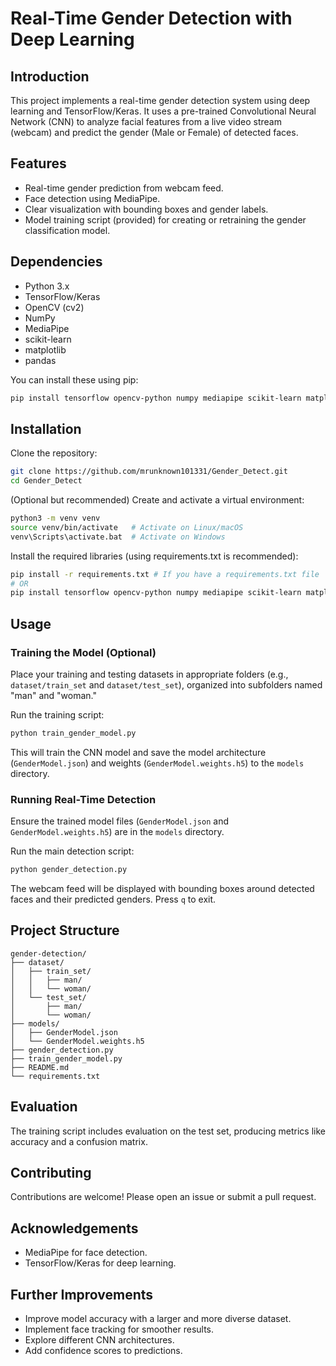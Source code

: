 # Real-Time Gender Detection with Deep Learning

## Introduction

This project implements a real-time gender detection system using deep learning and TensorFlow/Keras. It uses a pre-trained Convolutional Neural Network (CNN) to analyze facial features from a live video stream (webcam) and predict the gender (Male or Female) of detected faces.

## Features

*   Real-time gender prediction from webcam feed.
*   Face detection using MediaPipe.
*   Clear visualization with bounding boxes and gender labels.
*   Model training script (provided) for creating or retraining the gender classification model.

## Dependencies

*   Python 3.x
*   TensorFlow/Keras
*   OpenCV (cv2)
*   NumPy
*   MediaPipe
*   scikit-learn
*   matplotlib
*   pandas

You can install these using pip:

```bash
pip install tensorflow opencv-python numpy mediapipe scikit-learn matplotlib pandas
```

## Installation

Clone the repository:

```bash
git clone https://github.com/mrunknown101331/Gender_Detect.git
cd Gender_Detect
```

(Optional but recommended) Create and activate a virtual environment:

```bash
python3 -m venv venv
source venv/bin/activate   # Activate on Linux/macOS
venv\Scripts\activate.bat  # Activate on Windows
```

Install the required libraries (using requirements.txt is recommended):

```bash
pip install -r requirements.txt # If you have a requirements.txt file
# OR
pip install tensorflow opencv-python numpy mediapipe scikit-learn matplotlib pandas
```

## Usage

### Training the Model (Optional)

Place your training and testing datasets in appropriate folders (e.g., `dataset/train_set` and `dataset/test_set`), organized into subfolders named "man" and "woman."

Run the training script:

```bash
python train_gender_model.py
```

This will train the CNN model and save the model architecture (`GenderModel.json`) and weights (`GenderModel.weights.h5`) to the `models` directory.

### Running Real-Time Detection

Ensure the trained model files (`GenderModel.json` and `GenderModel.weights.h5`) are in the `models` directory.

Run the main detection script:

```bash
python gender_detection.py
```

The webcam feed will be displayed with bounding boxes around detected faces and their predicted genders. Press `q` to exit.

## Project Structure

```
gender-detection/
├── dataset/
│   ├── train_set/
│   │   ├── man/
│   │   └── woman/
│   └── test_set/
│       ├── man/
│       └── woman/
├── models/
│   ├── GenderModel.json
│   └── GenderModel.weights.h5
├── gender_detection.py
├── train_gender_model.py
├── README.md
└── requirements.txt
```

## Evaluation

The training script includes evaluation on the test set, producing metrics like accuracy and a confusion matrix.

## Contributing

Contributions are welcome! Please open an issue or submit a pull request.

## Acknowledgements

* MediaPipe for face detection.
* TensorFlow/Keras for deep learning.

## Further Improvements

* Improve model accuracy with a larger and more diverse dataset.
* Implement face tracking for smoother results.
* Explore different CNN architectures.
* Add confidence scores to predictions.

